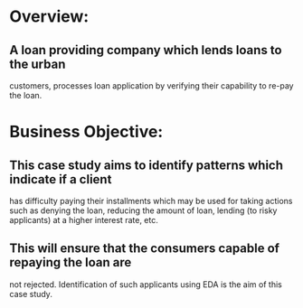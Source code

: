 # Overview:

## A loan providing company which lends loans to the urban
customers, processes loan application by verifying their capability to
re-pay the loan.

# Business Objective:

## This case study aims to identify patterns which indicate if a client
has difficulty paying their installments which may be used for taking
actions such as denying the loan, reducing the amount of loan,
lending (to risky applicants) at a higher interest rate, etc.

## This will ensure that the consumers capable of repaying the loan are
not rejected. Identification of such applicants using EDA is the aim
of this case study.
